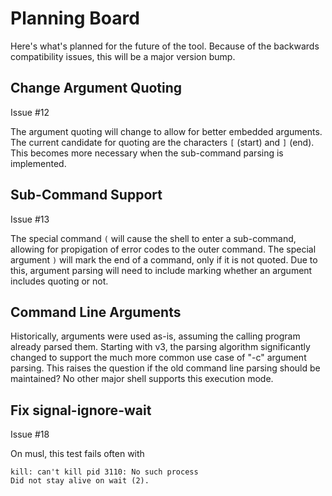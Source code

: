 # Planning Board

Here's what's planned for the future of the tool.  Because of the backwards compatibility issues, this will be a major version bump.


## Change Argument Quoting

Issue #12

The argument quoting will change to allow for better embedded arguments.  The current candidate for quoting are the characters `[` (start) and `]` (end).  This becomes more necessary when the sub-command parsing is implemented.


## Sub-Command Support

Issue #13

The special command `(` will cause the shell to enter a sub-command, allowing for propigation of error codes to the outer command.  The special argument `)` will mark the end of a command, only if it is not quoted.  Due to this, argument parsing will need to include marking whether an argument includes quoting or not.


## Command Line Arguments

Historically, arguments were used as-is, assuming the calling program already parsed them.  Starting with v3, the parsing algorithm significantly changed to support the much more common use case of "-c" argument parsing.  This raises the question if the old command line parsing should be maintained?  No other major shell supports this execution mode.


## Fix signal-ignore-wait

Issue #18

On musl, this test fails often with 

```
kill: can't kill pid 3110: No such process
Did not stay alive on wait (2).
```
